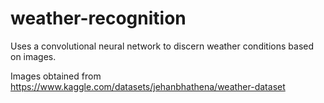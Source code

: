 # weather-recognition
Uses a convolutional neural network to discern weather conditions based on images.

Images obtained from https://www.kaggle.com/datasets/jehanbhathena/weather-dataset